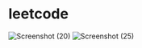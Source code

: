 # leetcode
![Screenshot (20)](https://github.com/kamat-trupti/leetcode/assets/157106635/86e16a04-c709-428d-b7a3-3715d4371507)
![Screenshot (25)](https://github.com/kamat-trupti/leetcode/assets/157106635/1093b947-b6e9-4b0a-a2a1-90862663f09c)

